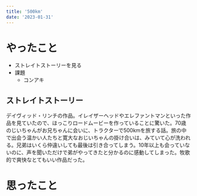```yaml
---
title: '500km'
date: '2023-01-31'
---
```


# やったこと

- ストレイトストーリーを見る
- 課題
	- コンアキ

## ストレイトストーリー


デイヴィッド・リンチの作品。イレイザーヘッドやエレファントマンといった作品を見ていたので、ほっこりロードムービーを作っていることに驚いた。70歳のじいちゃんがお兄ちゃんに会いに、トラクターで500kmを旅する話。旅の中で出会う温かい人たちと寛大なおじいちゃんの掛け合いは、みていて心が洗われる。兄弟はいくら仲違いしても最後は引き合ってしまう。10年以上も会っていないのに、声を聞いただけで弟がやってきたと分かるのに感動してしまった。牧歌的で爽快なとてもいい作品だった。


# 思ったこと

